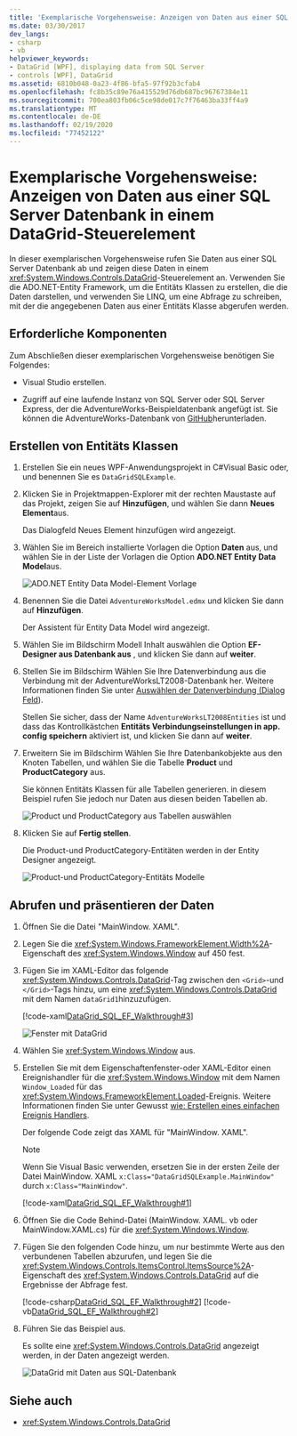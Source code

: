 ```yaml
---
title: 'Exemplarische Vorgehensweise: Anzeigen von Daten aus einer SQL Server-Datenbank in einem DataGrid-Steuerelement'
ms.date: 03/30/2017
dev_langs:
- csharp
- vb
helpviewer_keywords:
- DataGrid [WPF], displaying data from SQL Server
- controls [WPF], DataGrid
ms.assetid: 6810b048-0a23-4f86-bfa5-97f92b3cfab4
ms.openlocfilehash: fc8b35c89e76a415529d76db687bc96767384e11
ms.sourcegitcommit: 700ea803fb06c5ce98de017c7f76463ba33ff4a9
ms.translationtype: MT
ms.contentlocale: de-DE
ms.lasthandoff: 02/19/2020
ms.locfileid: "77452122"
---
```

# <a name="walkthrough-display-data-from-a-sql-server-database-in-a-datagrid-control"></a>Exemplarische Vorgehensweise: Anzeigen von Daten aus einer SQL Server Datenbank in einem DataGrid-Steuerelement

In dieser exemplarischen Vorgehensweise rufen Sie Daten aus einer SQL Server Datenbank ab und zeigen diese Daten in einem <xref:System.Windows.Controls.DataGrid>-Steuerelement an. Verwenden Sie die ADO.NET-Entity Framework, um die Entitäts Klassen zu erstellen, die die Daten darstellen, und verwenden Sie LINQ, um eine Abfrage zu schreiben, mit der die angegebenen Daten aus einer Entitäts Klasse abgerufen werden.

## <a name="prerequisites"></a>Erforderliche Komponenten

Zum Abschließen dieser exemplarischen Vorgehensweise benötigen Sie Folgendes:

- Visual Studio erstellen.

- Zugriff auf eine laufende Instanz von SQL Server oder SQL Server Express, der die AdventureWorks-Beispieldatenbank angefügt ist. Sie können die AdventureWorks-Datenbank von [GitHub](https://github.com/Microsoft/sql-server-samples/releases)herunterladen.

## <a name="create-entity-classes"></a>Erstellen von Entitäts Klassen

1. Erstellen Sie ein neues WPF-Anwendungsprojekt in C#Visual Basic oder, und benennen Sie es `DataGridSQLExample`.

2. Klicken Sie in Projektmappen-Explorer mit der rechten Maustaste auf das Projekt, zeigen Sie auf **Hinzufügen**, und wählen Sie dann **Neues Element**aus.

     Das Dialogfeld Neues Element hinzufügen wird angezeigt.

3. Wählen Sie im Bereich installierte Vorlagen die Option **Daten** aus, und wählen Sie in der Liste der Vorlagen die Option **ADO.NET Entity Data Model**aus.

     ![ADO.NET Entity Data Model-Element Vorlage](../../wcf/feature-details/./media/ado-net-entity-data-model-item-template.png)

4. Benennen Sie die Datei `AdventureWorksModel.edmx` und klicken Sie dann auf **Hinzufügen**.

     Der Assistent für Entity Data Model wird angezeigt.

5. Wählen Sie im Bildschirm Modell Inhalt auswählen die Option **EF-Designer aus Datenbank aus** , und klicken Sie dann auf **weiter**.

6. Stellen Sie im Bildschirm Wählen Sie Ihre Datenverbindung aus die Verbindung mit der AdventureWorksLT2008-Datenbank her. Weitere Informationen finden Sie unter [Auswählen der Datenverbindung (Dialog Feld](https://docs.microsoft.com/previous-versions/dotnet/netframework-4.0/bb399244(v=vs.100))).

    Stellen Sie sicher, dass der Name `AdventureWorksLT2008Entities` ist und dass das Kontrollkästchen **Entitäts Verbindungseinstellungen in app. config speichern** aktiviert ist, und klicken Sie dann auf **weiter**.

7. Erweitern Sie im Bildschirm Wählen Sie Ihre Datenbankobjekte aus den Knoten Tabellen, und wählen Sie die Tabelle **Product** und **ProductCategory** aus.

     Sie können Entitäts Klassen für alle Tabellen generieren. in diesem Beispiel rufen Sie jedoch nur Daten aus diesen beiden Tabellen ab.

     ![Product und ProductCategory aus Tabellen auswählen](./media/datagrid-sql-ef-step4.png "DataGrid_SQL_EF_Step4")

8. Klicken Sie auf **Fertig stellen**.

     Die Product-und ProductCategory-Entitäten werden in der Entity Designer angezeigt.

     ![Product-und ProductCategory-Entitäts Modelle](./media/datagrid-sql-ef-step5.png "DataGrid_SQL_EF_Step5")

## <a name="retrieve-and-present-the-data"></a>Abrufen und präsentieren der Daten

1. Öffnen Sie die Datei "MainWindow. XAML".

2. Legen Sie die <xref:System.Windows.FrameworkElement.Width%2A>-Eigenschaft des <xref:System.Windows.Window> auf 450 fest.

3. Fügen Sie im XAML-Editor das folgende <xref:System.Windows.Controls.DataGrid>-Tag zwischen den `<Grid>`-und `</Grid>`-Tags hinzu, um eine <xref:System.Windows.Controls.DataGrid> mit dem Namen `dataGrid1`hinzuzufügen.

     [!code-xaml[DataGrid_SQL_EF_Walkthrough#3](~/samples/snippets/csharp/VS_Snippets_Wpf/DataGrid_SQL_EF_Walkthrough/CS/MainWindow.xaml#3)]

     ![Fenster mit DataGrid](./media/datagrid-sql-ef-step6.png "DataGrid_SQL_EF_Step6")

4. Wählen Sie <xref:System.Windows.Window> aus.

5. Erstellen Sie mit dem Eigenschaftenfenster-oder XAML-Editor einen Ereignishandler für die <xref:System.Windows.Window> mit dem Namen `Window_Loaded` für das <xref:System.Windows.FrameworkElement.Loaded>-Ereignis. Weitere Informationen finden Sie unter Gewusst [wie: Erstellen eines einfachen Ereignis Handlers](https://docs.microsoft.com/previous-versions/visualstudio/visual-studio-2010/bb675300(v=vs.100)).

     Der folgende Code zeigt das XAML für "MainWindow. XAML".

    > [!NOTE]
    > Wenn Sie Visual Basic verwenden, ersetzen Sie in der ersten Zeile der Datei MainWindow. XAML `x:Class="DataGridSQLExample.MainWindow"` durch `x:Class="MainWindow"`.

     [!code-xaml[DataGrid_SQL_EF_Walkthrough#1](~/samples/snippets/csharp/VS_Snippets_Wpf/DataGrid_SQL_EF_Walkthrough/CS/MainWindow.xaml#1)]

6. Öffnen Sie die Code Behind-Datei (MainWindow. XAML. vb oder MainWindow.XAML.cs) für die <xref:System.Windows.Window>.

7. Fügen Sie den folgenden Code hinzu, um nur bestimmte Werte aus den verbundenen Tabellen abzurufen, und legen Sie die <xref:System.Windows.Controls.ItemsControl.ItemsSource%2A>-Eigenschaft des <xref:System.Windows.Controls.DataGrid> auf die Ergebnisse der Abfrage fest.

     [!code-csharp[DataGrid_SQL_EF_Walkthrough#2](~/samples/snippets/csharp/VS_Snippets_Wpf/DataGrid_SQL_EF_Walkthrough/CS/MainWindow.xaml.cs#2)]
     [!code-vb[DataGrid_SQL_EF_Walkthrough#2](~/samples/snippets/visualbasic/VS_Snippets_Wpf/DataGrid_SQL_EF_Walkthrough/VB/MainWindow.xaml.vb#2)]

8. Führen Sie das Beispiel aus.

     Es sollte eine <xref:System.Windows.Controls.DataGrid> angezeigt werden, in der Daten angezeigt werden.

     ![DataGrid mit Daten aus SQL-Datenbank](./media/datagrid-sql-ef-step7.png "DataGrid_SQL_EF_Step7")

## <a name="see-also"></a>Siehe auch

- <xref:System.Windows.Controls.DataGrid>
